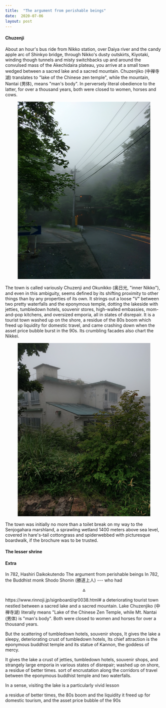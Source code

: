 ```yaml
---
title:  "The argument from perishable beings"
date:  2020-07-06
layout: post
---
```


#### Chuzenji<a id="sec-1" name="sec-1"></a>

About an hour's bus ride from Nikko station, over Daiya river
and the candy apple arc of Shinkyo bridge, through Nikko's dusty
outskirts, Kiyotaki, winding though tunnels and misty switchbacks up and
around the convulsed mass of the Akechidaira plateau, you arrive at a
small town wedged between a sacred lake and a sacred mountain.
Chuzenjiko (中禅寺湖) translates to "lake of
the Chinese zen temple", while the mountain, Nantai (男体), means "man's body".
In perversely literal obedience to the latter, for over a thousand
years, both were closed to women, horses and cows.

<figure>
    <div style="text-align:center"><img src ="/images/photos/lake0.png" />
</div>
</figure>

The town is called variously Chuzenji and Okunikko (奥日光, "inner
Nikko"), and even in this ambiguity, seems defined by its shifting proximity to other things than by
any properties of its own.
It strings out a loose "V" between two pretty waterfalls and the eponymous
temple, dotting the lakeside with jetties, tumbledown hotels, souvenir stores,
high-walled embassies, mom-and-pop kitchens, and oversized emporia,
all in states of disrepair.
It is a tourist town washed up on the shore, a residue of the 80s boom which
freed up liquidity for domestic travel, and came crashing down when
the asset price bubble burst in the 90s.
Its crumbling facades also chart the Nikkei.

<figure>
    <div style="text-align:center"><img src ="/images/photos/lake7.png" />
	</div>
</figure>

The town was initially no more than a toilet break on my way to the
Senjogahara marshland, a sprawling wetland 1400 meters above sea
level, covered in hare's-tail cottongrass and spiderwebbed with
picturesque boardwalk, if the brochure was to be trusted.

#### The lesser shrine<a id="sec-2" name="sec-2"></a>

#### Extra

In 782,
Hashiri Daikokutendo
The argument from perishable beings
In 782, the Buddhist monk Shodo Shonin (勝道上人) --- who had 
<p align="center">
  ⁂
</p>
https://www.rinnoji.jp/signboard/qr0038.html#
a
deteriorating tourist town nestled between a sacred lake and a sacred mountain.
Lake Chuzenjiko (中禅寺湖) literally means "Lake of the Chinese Zen
Temple, while Mt. Nantai (男体) is "man's body".
Both were closed to women and horses for over a thousand years.

But the scattering of tumbledown hotels, souvenir shops, 
It gives the lake a sleepy, deteriorating
crust of tumbledown hotels, 
Its chief attraction is the eponymous buddhist temple and its statue of Kannon, the goddess of mercy.

It gives the lake a crust of jetties, tumbledown hotels, souvenir
shops, and strangely large emporia in various states of disrepair;
washed up on shore, a residue of better times.
sort of encrustation along the corridors
of travel between the eponymous buddhist temple and two waterfalls.

In a sense, visiting the lake is a particularly vivid lesson

a residue of better times, the
80s boom and the liquidity it freed up for domestic tourism, and the
asset price bubble of the 90s
